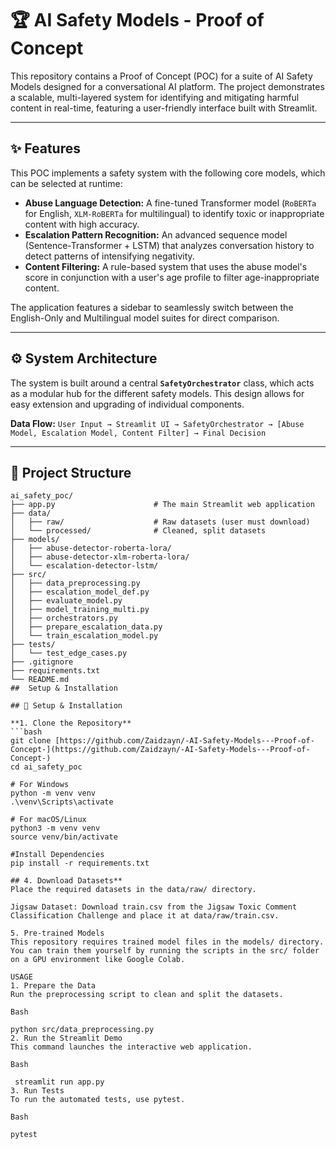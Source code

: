 # 🏆 AI Safety Models - Proof of Concept

This repository contains a Proof of Concept (POC) for a suite of AI Safety Models designed for a conversational AI platform. The project demonstrates a scalable, multi-layered system for identifying and mitigating harmful content in real-time, featuring a user-friendly interface built with Streamlit.

---

## ✨ Features

This POC implements a safety system with the following core models, which can be selected at runtime:

* **Abuse Language Detection:** A fine-tuned Transformer model (`RoBERTa` for English, `XLM-RoBERTa` for multilingual) to identify toxic or inappropriate content with high accuracy.
* **Escalation Pattern Recognition:** An advanced sequence model (Sentence-Transformer + LSTM) that analyzes conversation history to detect patterns of intensifying negativity.
* **Content Filtering:** A rule-based system that uses the abuse model's score in conjunction with a user's age profile to filter age-inappropriate content.

The application features a sidebar to seamlessly switch between the English-Only and Multilingual model suites for direct comparison.

---

## ⚙️ System Architecture

The system is built around a central **`SafetyOrchestrator`** class, which acts as a modular hub for the different safety models. This design allows for easy extension and upgrading of individual components.

**Data Flow:**
`User Input → Streamlit UI → SafetyOrchestrator → [Abuse Model, Escalation Model, Content Filter] → Final Decision`

---

## 📂 Project Structure

```text
ai_safety_poc/
├── app.py                      # The main Streamlit web application
├── data/
│   ├── raw/                    # Raw datasets (user must download)
│   └── processed/              # Cleaned, split datasets
├── models/
│   ├── abuse-detector-roberta-lora/
│   ├── abuse-detector-xlm-roberta-lora/
│   └── escalation-detector-lstm/
├── src/
│   ├── data_preprocessing.py
│   ├── escalation_model_def.py
│   ├── evaluate_model.py
│   ├── model_training_multi.py
│   ├── orchestrators.py
│   ├── prepare_escalation_data.py
│   └── train_escalation_model.py
├── tests/
│   └── test_edge_cases.py
├── .gitignore
├── requirements.txt
└── README.md
##  Setup & Installation

## 🚀 Setup & Installation

**1. Clone the Repository**
```bash
git clone [https://github.com/Zaidzayn/-AI-Safety-Models---Proof-of-Concept-](https://github.com/Zaidzayn/-AI-Safety-Models---Proof-of-Concept-)
cd ai_safety_poc

# For Windows
python -m venv venv
.\venv\Scripts\activate

# For macOS/Linux
python3 -m venv venv
source venv/bin/activate

#Install Dependencies
pip install -r requirements.txt

## 4. Download Datasets**
Place the required datasets in the data/raw/ directory.

Jigsaw Dataset: Download train.csv from the Jigsaw Toxic Comment Classification Challenge and place it at data/raw/train.csv.

5. Pre-trained Models
This repository requires trained model files in the models/ directory. You can train them yourself by running the scripts in the src/ folder on a GPU environment like Google Colab.

USAGE
1. Prepare the Data
Run the preprocessing script to clean and split the datasets.

Bash

python src/data_preprocessing.py
2. Run the Streamlit Demo
This command launches the interactive web application.

Bash

 streamlit run app.py
3. Run Tests
To run the automated tests, use pytest.

Bash

pytest 

